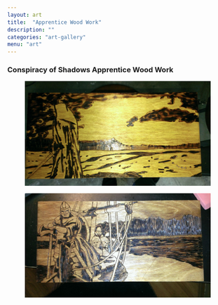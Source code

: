 ```yaml
---
layout: art
title:  "Apprentice Wood Work"
description: ""
categories: "art-gallery"
menu: "art"
---
```

<h3 class="gallery-title">Conspiracy of Shadows Apprentice Wood Work</h3>
<div class="clearfix">
	<div class="span-12 col">
		<figure>
			<img src="/img/art/apprentice/wood-work/apprentice.jpg" alt="The Apprentice">
		</figure>
	</div>
</div>
<div class="clearfix">
	<div class="span-12 col">
		<figure>
			<img src="/img/art/apprentice/wood-work/haltaf-the-dour.jpg" alt="Haltaf the Dour">
		</figure>
	</div>
</div>
